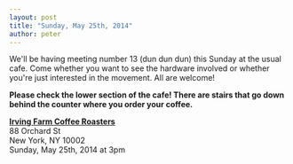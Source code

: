 ```yaml
---
layout: post
title: "Sunday, May 25th, 2014"
author: peter
---
```


We'll be having meeting number 13 (dun dun dun) this Sunday at the usual cafe. Come whether you want to see the hardware involved or whether you're just interested in the movement. All are welcome!

__Please check the lower section of the cafe! There are stairs that go down behind the counter where you order your coffee.__

__[Irving Farm Coffee Roasters](https://www.google.com/maps/place/Irving+Farm+Coffee+Roasters/@40.7179886,-73.9902479,17z/data=!3m1!4b1!4m2!3m1!1s0x89c259873f0067c1:0x5aede67045aa029f)__<br>
88 Orchard St<br>
New York, NY 10002<br>
Sunday, May 25th, 2014 at 3pm
